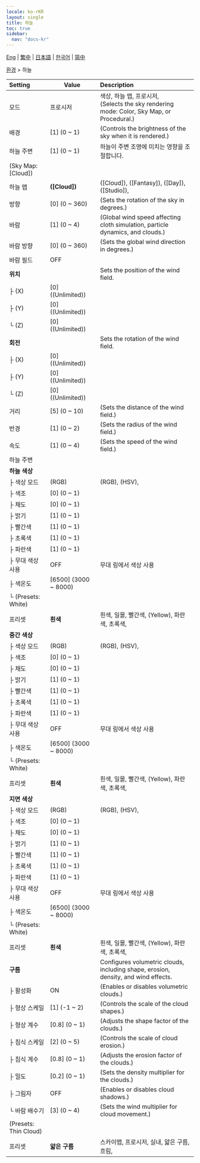 ```yaml
---
locale: ko-rKR
layout: single
title: 하늘
toc: true
sidebar:
  nav: "docs-kr"
---
```

[Eng](/dancexr/menu/2025.4/scene/sky) | [繁中](/tw/dancexr/menu/2025.4/scene/sky) | [日本語](/jp/dancexr/menu/2025.4/scene/sky) | [한국어](/kr/dancexr/menu/2025.4/scene/sky) | [简中](/zh/dancexr/menu/2025.4/scene/sky)

[환경](../menu#환경) > 하늘



| Setting | Value | Description |
| :--- | --- | :--- |
| 모드 | 프로시저 | 색상, 하늘 맵, 프로시저, <br/>(Selects the sky rendering mode: Color, Sky Map, or Procedural.)
| 배경 | [1] (0 ~ 1) | (Controls the brightness of the sky when it is rendered.)
| 하늘 주변 | [1] (0 ~ 1) | 하늘이 주변 조명에 미치는 영향을 조절합니다.
| (Sky Map: [Cloud]) || 
| 하늘 맵 | **([Cloud])** | ([Cloud]), ([Fantasy]), ([Day]), ([Studio]),  |
| 방향 | [0] (0 ~ 360) | (Sets the rotation of the sky in degrees.)
| 바람 | [1] (0 ~ 4) | (Global wind speed affecting cloth simulation, particle dynamics, and clouds.)
| 바람 방향 | [0] (0 ~ 360) | (Sets the global wind direction in degrees.)
| 바람 필드 | OFF | 
| **위치** | | Sets the position of the wind field.
| ├ (X) | [0] ((Unlimited)) | 
| ├ (Y) | [0] ((Unlimited)) | 
| └ (Z) | [0] ((Unlimited)) | 
| **회전** | | Sets the rotation of the wind field.
| ├ (X) | [0] ((Unlimited)) | 
| ├ (Y) | [0] ((Unlimited)) | 
| └ (Z) | [0] ((Unlimited)) | 
| 거리 | [5] (0 ~ 10) | (Sets the distance of the wind field.)
| 반경 | [1] (0 ~ 2) | (Sets the radius of the wind field.)
| 속도 | [1] (0 ~ 4) | (Sets the speed of the wind field.)
| 하늘 주변 || 
| **하늘 색상** | | 
| ├ 색상 모드 | (RGB) | (RGB), (HSV), 
| ├ 색조 | [0] (0 ~ 1) | 
| ├ 채도 | [0] (0 ~ 1) | 
| ├ 밝기 | [1] (0 ~ 1) | 
| ├ 빨간색 | [1] (0 ~ 1) | 
| ├ 초록색 | [1] (0 ~ 1) | 
| ├ 파란색 | [1] (0 ~ 1) | 
| ├ 무대 색상 사용 | OFF | 무대 링에서 색상 사용
| ├ 색온도 | [6500] (3000 ~ 8000) | 
| └ (Presets: White) || 
|   프리셋 | **흰색** | 흰색, 일몰, 빨간색, (Yellow), 파란색, 초록색,  |
| **중간 색상** | | 
| ├ 색상 모드 | (RGB) | (RGB), (HSV), 
| ├ 색조 | [0] (0 ~ 1) | 
| ├ 채도 | [0] (0 ~ 1) | 
| ├ 밝기 | [1] (0 ~ 1) | 
| ├ 빨간색 | [1] (0 ~ 1) | 
| ├ 초록색 | [1] (0 ~ 1) | 
| ├ 파란색 | [1] (0 ~ 1) | 
| ├ 무대 색상 사용 | OFF | 무대 링에서 색상 사용
| ├ 색온도 | [6500] (3000 ~ 8000) | 
| └ (Presets: White) || 
|   프리셋 | **흰색** | 흰색, 일몰, 빨간색, (Yellow), 파란색, 초록색,  |
| **지면 색상** | | 
| ├ 색상 모드 | (RGB) | (RGB), (HSV), 
| ├ 색조 | [0] (0 ~ 1) | 
| ├ 채도 | [0] (0 ~ 1) | 
| ├ 밝기 | [1] (0 ~ 1) | 
| ├ 빨간색 | [1] (0 ~ 1) | 
| ├ 초록색 | [1] (0 ~ 1) | 
| ├ 파란색 | [1] (0 ~ 1) | 
| ├ 무대 색상 사용 | OFF | 무대 링에서 색상 사용
| ├ 색온도 | [6500] (3000 ~ 8000) | 
| └ (Presets: White) || 
|   프리셋 | **흰색** | 흰색, 일몰, 빨간색, (Yellow), 파란색, 초록색,  |
| **구름** | | Configures volumetric clouds, including shape, erosion, density, and wind effects.
| ├ 활성화 | ON | (Enables or disables volumetric clouds.)
| ├ 형상 스케일 | [1] (-1 ~ 2) | (Controls the scale of the cloud shapes.)
| ├ 형상 계수 | [0.8] (0 ~ 1) | (Adjusts the shape factor of the clouds.)
| ├ 침식 스케일 | [2] (0 ~ 5) | (Controls the scale of cloud erosion.)
| ├ 침식 계수 | [0.8] (0 ~ 1) | (Adjusts the erosion factor of the clouds.)
| ├ 밀도 | [0.2] (0 ~ 1) | (Sets the density multiplier for the clouds.)
| ├ 그림자 | OFF | (Enables or disables cloud shadows.)
| └ 바람 배수기 | [3] (0 ~ 4) | (Sets the wind multiplier for cloud movement.)
| (Presets: Thin Cloud) || 
| 프리셋 | **얇은 구름** | 스카이맵, 프로시저, 실내, 얇은 구름, 흐림,  |
